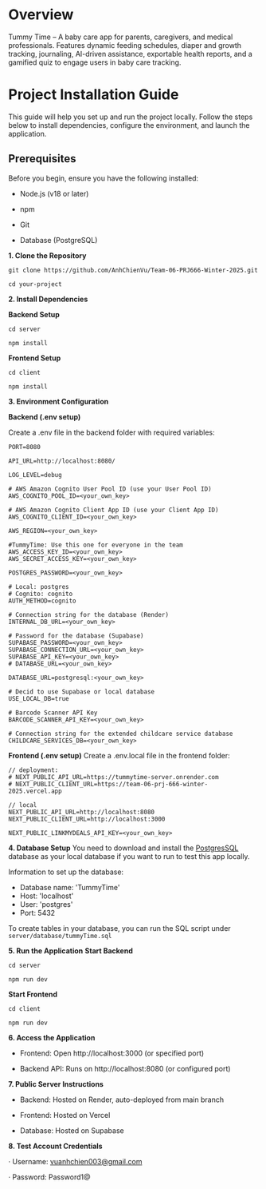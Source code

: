 # Overview

Tummy Time – A baby care app for parents, caregivers, and medical professionals. Features dynamic feeding schedules, diaper and growth tracking, journaling, AI-driven assistance, exportable health reports, and a gamified quiz to engage users in baby care tracking.

# Project Installation Guide

This guide will help you set up and run the project locally. Follow the steps below to install dependencies, configure the environment, and launch the application.

## Prerequisites

Before you begin, ensure you have the following installed:

- Node.js (v18 or later)

- npm

- Git

- Database (PostgreSQL)

**1. Clone the Repository**

```
git clone https://github.com/AnhChienVu/Team-06-PRJ666-Winter-2025.git

cd your-project
```

**2. Install Dependencies**

**Backend Setup**

```
cd server

npm install
```

**Frontend Setup**

```
cd client

npm install
```

**3. Environment Configuration**

**Backend (.env setup)**

Create a .env file in the backend folder with required variables:

```
PORT=8080

API_URL=http://localhost:8080/

LOG_LEVEL=debug

# AWS Amazon Cognito User Pool ID (use your User Pool ID)
AWS_COGNITO_POOL_ID=<your_own_key>

# AWS Amazon Cognito Client App ID (use your Client App ID)
AWS_COGNITO_CLIENT_ID=<your_own_key>

AWS_REGION=<your_own_key>

#TummyTime: Use this one for everyone in the team
AWS_ACCESS_KEY_ID=<your_own_key>
AWS_SECRET_ACCESS_KEY=<your_own_key>

POSTGRES_PASSWORD=<your_own_key>

# Local: postgres
# Cognito: cognito
AUTH_METHOD=cognito

# Connection string for the database (Render)
INTERNAL_DB_URL=<your_own_key>

# Password for the database (Supabase)
SUPABASE_PASSWORD=<your_own_key>
SUPABASE_CONNECTION_URL=<your_own_key>
SUPABASE_API_KEY=<your_own_key>
# DATABASE_URL=<your_own_key>

DATABASE_URL=postgresql:<your_own_key>

# Decid to use Supabase or local database
USE_LOCAL_DB=true

# Barcode Scanner API Key
BARCODE_SCANNER_API_KEY=<your_own_key>

# Connection string for the extended childcare service database
CHILDCARE_SERVICES_DB=<your_own_key>
```

**Frontend (.env setup)**
Create a .env.local file in the frontend folder:

```
// deployment:
# NEXT_PUBLIC_API_URL=https://tummytime-server.onrender.com
# NEXT_PUBLIC_CLIENT_URL=https://team-06-prj-666-winter-2025.vercel.app

// local
NEXT_PUBLIC_API_URL=http://localhost:8080
NEXT_PUBLIC_CLIENT_URL=http://localhost:3000

NEXT_PUBLIC_LINKMYDEALS_API_KEY=<your_own_key>
```

**4. Database Setup**
You need to download and install the [PostgresSQL](https://www.postgresql.org/download/) database as your local database if you want to run to test this app locally.

Information to set up the database:

- Database name: 'TummyTime'
- Host: 'localhost'
- User: 'postgres'
- Port: 5432

To create tables in your database, you can run the SQL script under `server/database/tummyTime.sql`

**5. Run the Application**
**Start Backend**

```
cd server

npm run dev
```

**Start Frontend**

```
cd client

npm run dev
```

**6. Access the Application**

- Frontend: Open http://localhost:3000 (or specified port)

- Backend API: Runs on http://localhost:8080 (or configured port)

**7. Public Server Instructions**

- Backend: Hosted on Render, auto-deployed from main branch

- Frontend: Hosted on Vercel

- Database: Hosted on Supabase

**8. Test Account Credentials**

· Username: vuanhchien003@gmail.com

· Password: Password1@
